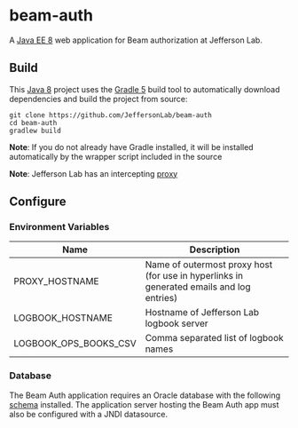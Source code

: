 # beam-auth
A [Java EE 8](https://en.wikipedia.org/wiki/Jakarta_EE) web application for Beam authorization at Jefferson Lab.

## Build
This [Java 8](https://adoptopenjdk.net/) project uses the [Gradle 5](https://gradle.org/) build tool to automatically download dependencies and build the project from source:

```
git clone https://github.com/JeffersonLab/beam-auth
cd beam-auth
gradlew build
```
**Note**: If you do not already have Gradle installed, it will be installed automatically by the wrapper script included in the source

**Note**: Jefferson Lab has an intercepting [proxy](https://gist.github.com/slominskir/92c25a033db93a90184a5994e71d0b78)

## Configure

### Environment Variables
| Name | Description |
|---|---|
| PROXY_HOSTNAME | Name of outermost proxy host (for use in hyperlinks in generated emails and log entries) |
| LOGBOOK_HOSTNAME | Hostname of Jefferson Lab logbook server |
| LOGBOOK_OPS_BOOKS_CSV | Comma separated list of logbook names |

### Database
The Beam Auth application requires an Oracle database with the following [schema](https://github.com/JeffersonLab/beam-auth/tree/main/schema) installed.   The application server hosting the Beam Auth app must also be configured with a JNDI datasource.

